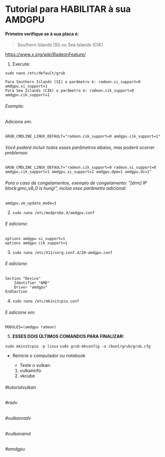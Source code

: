 # Tutorial para HABILITAR à sua AMDGPU

#### Primeiro verifique se à sua placa é:

> Southern Islands (SI) ou Sea Islands (CIK)

https://www.x.org/wiki/RadeonFeature/

1. Execute:

`sudo nano /etc/default/grub`

```
Para Southern Islands (SI) o parâmetro é: radeon.si_support=0 amdgpu.si_support=1
Para Sea Islands (CIK) o parâmetro é: radeon.cik_support=0 amdgpu.cik_support=1
```

###### Exemplo:

###### Adicione em:

```
GRUB_CMDLINE_LINUX_DEFAULT="radeon.cik_support=0 amdgpu.cik_support=1"
```

###### Você poderá incluir todos esses parâmetros abaixo, mas poderá ocorrer problemas:

```
GRUB_CMDLINE_LINUX_DEFAULT="radeon.cik_support=0 radeon.si_support=0 amdgpu.cik_support=1 amdgpu.si_support=1 amdgpu.dpm=1 amdgpu.dc=1"
```

###### Para o caso de congelamentos, exemplo de congelamento: "[drm] IP block:gmc_v8_0 is hung!", inclua esse parâmetro adicional:

`amdgpu.vm_update_mode=3`

2. `sudo nano /etc/modprobe.d/amdgpu.conf`

###### E adicione:

```
options amdgpu si_support=1
options amdgpu cik_support=1
```

3. `sudo nano /etc/X11/xorg.conf.d/20-amdgpu.conf`

###### E adicione:

```
Section "Device"
    Identifier "AMD"
    Driver "amdgpu"
EndSection
```

4. `sudo nano /etc/mkinitcpio.conf`

###### E adicione em:

```
MODULES=(amdgpu radeon)
```

5. **ESSES DOIS ÚLTIMOS COMANDOS PARA FINALIZAR:**

`sudo mkinitcpio -p linux`
`sudo grub-mkconfig -o /boot/grub/grub.cfg`

- Reinicie o computador ou notebook

  - Teste o vulkan:

  1. vulkaninfo
  2. vkcube


###### #tutorialvulkan
###### #radv
###### #vulkanradv
###### #vulkanamd
###### #amdgpu

